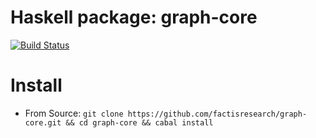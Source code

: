 Haskell package: graph-core
=====

[![Build Status](https://travis-ci.org/factisresearch/graph-core.svg)](https://travis-ci.org/factisresearch/graph-core)

# Install

* From Source: `git clone https://github.com/factisresearch/graph-core.git && cd graph-core && cabal install`
